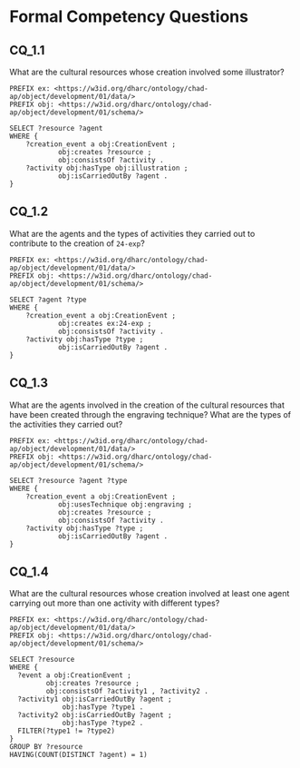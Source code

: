 # Formal Competency Questions
## CQ_1.1
What are the cultural resources whose creation involved some illustrator?

```SPARQL
PREFIX ex: <https://w3id.org/dharc/ontology/chad-ap/object/development/01/data/>
PREFIX obj: <https://w3id.org/dharc/ontology/chad-ap/object/development/01/schema/>

SELECT ?resource ?agent
WHERE {
    ?creation_event a obj:CreationEvent ;
            obj:creates ?resource ;
            obj:consistsOf ?activity .
    ?activity obj:hasType obj:illustration ;
            obj:isCarriedOutBy ?agent .
}
```
## CQ_1.2
What are the agents and the types of  activities they carried out to contribute to the creation of `24-exp`?

```SPARQL
PREFIX ex: <https://w3id.org/dharc/ontology/chad-ap/object/development/01/data/>
PREFIX obj: <https://w3id.org/dharc/ontology/chad-ap/object/development/01/schema/>

SELECT ?agent ?type
WHERE {
    ?creation_event a obj:CreationEvent ;
            obj:creates ex:24-exp ;
            obj:consistsOf ?activity .
    ?activity obj:hasType ?type ;
            obj:isCarriedOutBy ?agent .
}
```

## CQ_1.3
What are the agents involved in the creation of the cultural resources that have been created through the engraving technique? What are  the types of the activities they carried out?

```SPARQL
PREFIX ex: <https://w3id.org/dharc/ontology/chad-ap/object/development/01/data/>
PREFIX obj: <https://w3id.org/dharc/ontology/chad-ap/object/development/01/schema/>

SELECT ?resource ?agent ?type
WHERE {
    ?creation_event a obj:CreationEvent ;
            obj:usesTechnique obj:engraving ;
            obj:creates ?resource ;
            obj:consistsOf ?activity .
    ?activity obj:hasType ?type ;
            obj:isCarriedOutBy ?agent .
}
```

## CQ_1.4
What are the cultural resources whose creation involved at least one agent carrying out more than one activity with different types?

```SPARQL
PREFIX ex: <https://w3id.org/dharc/ontology/chad-ap/object/development/01/data/>
PREFIX obj: <https://w3id.org/dharc/ontology/chad-ap/object/development/01/schema/>

SELECT ?resource
WHERE {
  ?event a obj:CreationEvent ;
         obj:creates ?resource ;
         obj:consistsOf ?activity1 , ?activity2 .
  ?activity1 obj:isCarriedOutBy ?agent ;
             obj:hasType ?type1 .
  ?activity2 obj:isCarriedOutBy ?agent ;
             obj:hasType ?type2 .
  FILTER(?type1 != ?type2)
}
GROUP BY ?resource
HAVING(COUNT(DISTINCT ?agent) = 1)
```